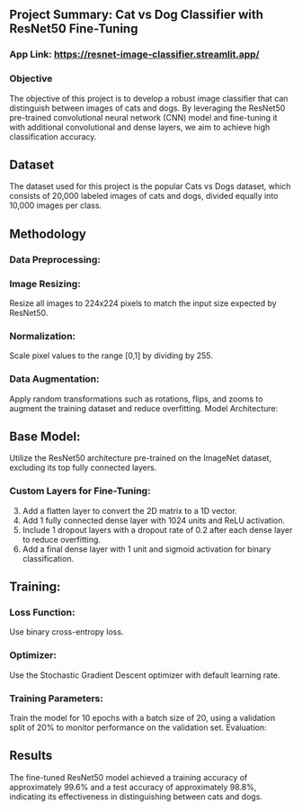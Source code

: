 ## Project Summary: Cat vs Dog Classifier with ResNet50 Fine-Tuning
### App Link: https://resnet-image-classifier.streamlit.app/
### Objective
The objective of this project is to develop a robust image classifier that can distinguish between images of cats and dogs. By leveraging the ResNet50 pre-trained convolutional neural network (CNN) model and fine-tuning it with additional convolutional and dense layers, we aim to achieve high classification accuracy.

## Dataset
The dataset used for this project is the popular Cats vs Dogs dataset, which consists of 20,000 labeled images of cats and dogs, divided equally into 10,000 images per class.

## Methodology
### Data Preprocessing:

### Image Resizing:
Resize all images to 224x224 pixels to match the input size expected by ResNet50.

### Normalization:
Scale pixel values to the range [0,1] by dividing by 255.

### Data Augmentation:
Apply random transformations such as rotations, flips, and zooms to augment the training dataset and reduce overfitting.
Model Architecture:

## Base Model:
Utilize the ResNet50 architecture pre-trained on the ImageNet dataset, excluding its top fully connected layers.
### Custom Layers for Fine-Tuning:
3. Add a flatten layer to convert the 2D matrix to a 1D vector.
4. Add 1 fully connected dense layer with 1024 units and ReLU activation.
5. Include 1 dropout layers with a dropout rate of 0.2 after each dense layer to reduce overfitting.
6. Add a final dense layer with 1 unit and sigmoid activation for binary classification.
## Training:

### Loss Function:
Use binary cross-entropy loss.
### Optimizer:
Use the Stochastic Gradient Descent optimizer with default learning rate.
### Training Parameters:
Train the model for 10 epochs with a batch size of 20, using a validation split of 20% to monitor performance on the validation set.
Evaluation:

## Results
The fine-tuned ResNet50 model achieved a training accuracy of approximately 99.6% and a test accuracy of approximately 98.8%, indicating its effectiveness in distinguishing between cats and dogs.

